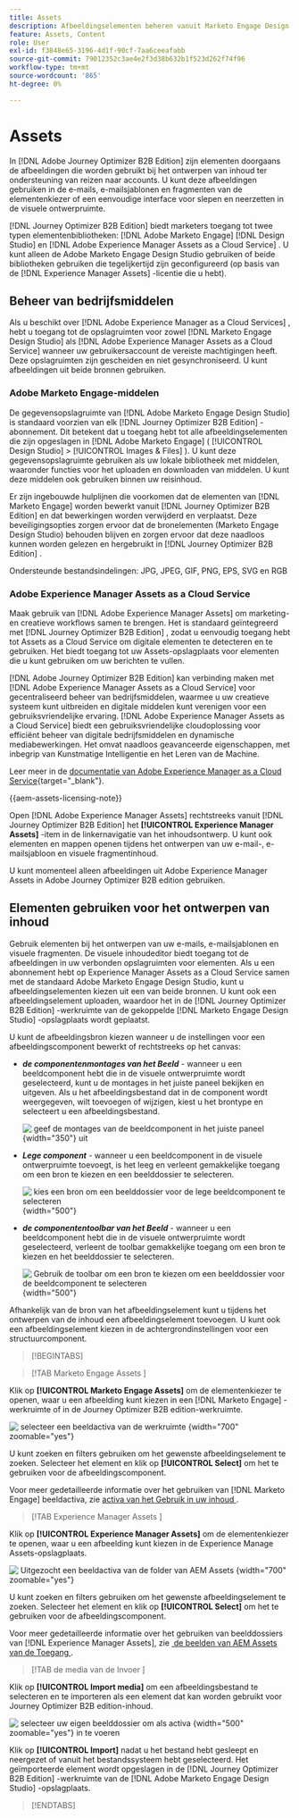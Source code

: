 ```yaml
---
title: Assets
description: Afbeeldingselementen beheren vanuit Marketo Engage Design Studio en AEM Assets voor e-mails, sjablonen en fragmenten in Journey Optimizer B2B edition.
feature: Assets, Content
role: User
exl-id: f3848e65-3196-4d1f-90cf-7aa6ceeafabb
source-git-commit: 79012352c3ae4e2f3d38b632b1f523d262f74f96
workflow-type: tm+mt
source-wordcount: '865'
ht-degree: 0%

---
```


# Assets

In [!DNL Adobe Journey Optimizer B2B Edition] zijn elementen doorgaans de afbeeldingen die worden gebruikt bij het ontwerpen van inhoud ter ondersteuning van reizen naar accounts. U kunt deze afbeeldingen gebruiken in de e-mails, e-mailsjablonen en fragmenten van de elementenkiezer of een eenvoudige interface voor slepen en neerzetten in de visuele ontwerpruimte.

[!DNL Journey Optimizer B2B Edition] biedt marketers toegang tot twee typen elementenbibliotheken: [!DNL Adobe Marketo Engage] [!DNL Design Studio] en [!DNL Adobe Experience Manager Assets as a Cloud Service] . U kunt alleen de Adobe Marketo Engage Design Studio gebruiken of beide bibliotheken gebruiken die tegelijkertijd zijn geconfigureerd (op basis van de [!DNL Experience Manager Assets] -licentie die u hebt).

## Beheer van bedrijfsmiddelen

Als u beschikt over [!DNL Adobe Experience Manager as a Cloud Services] , hebt u toegang tot de opslagruimten voor zowel [!DNL Marketo Engage Design Studio] als [!DNL Adobe Experience Manager Assets as a Cloud Service] wanneer uw gebruikersaccount de vereiste machtigingen heeft. Deze opslagruimten zijn gescheiden en niet gesynchroniseerd. U kunt afbeeldingen uit beide bronnen gebruiken.

### Adobe Marketo Engage-middelen

De gegevensopslagruimte van [!DNL Adobe Marketo Engage Design Studio] is standaard voorzien van elk [!DNL Journey Optimizer B2B Edition] -abonnement. Dit betekent dat u toegang hebt tot alle afbeeldingselementen die zijn opgeslagen in [!DNL Adobe Marketo Engage] ( [!UICONTROL Design Studio] > [!UICONTROL Images & Files] ). U kunt deze gegevensopslagruimte gebruiken als uw lokale bibliotheek met middelen, waaronder functies voor het uploaden en downloaden van middelen. U kunt deze middelen ook gebruiken binnen uw reisinhoud.

Er zijn ingebouwde hulplijnen die voorkomen dat de elementen van [!DNL Marketo Engage] worden bewerkt vanuit [!DNL Journey Optimizer B2B Edition] en dat bewerkingen worden verwijderd en verplaatst. Deze beveiligingsopties zorgen ervoor dat de bronelementen (Marketo Engage Design Studio) behouden blijven en zorgen ervoor dat deze naadloos kunnen worden gelezen en hergebruikt in [!DNL Journey Optimizer B2B Edition] .

Ondersteunde bestandsindelingen: JPG, JPEG, GIF, PNG, EPS, SVG en RGB

### Adobe Experience Manager Assets as a Cloud Service

Maak gebruik van [!DNL Adobe Experience Manager Assets] om marketing- en creatieve workflows samen te brengen. Het is standaard geïntegreerd met [!DNL Journey Optimizer B2B Edition] , zodat u eenvoudig toegang hebt tot Assets as a Cloud Service om digitale elementen te detecteren en te gebruiken. Het biedt toegang tot uw Assets-opslagplaats voor elementen die u kunt gebruiken om uw berichten te vullen.

[!DNL Adobe Journey Optimizer B2B Edition] kan verbinding maken met [!DNL Adobe Experience Manager Assets as a Cloud Service] voor gecentraliseerd beheer van bedrijfsmiddelen, waarmee u uw creatieve systeem kunt uitbreiden en digitale middelen kunt verenigen voor een gebruiksvriendelijke ervaring. [!DNL Adobe Experience Manager Assets as a Cloud Service] biedt een gebruiksvriendelijke cloudoplossing voor efficiënt beheer van digitale bedrijfsmiddelen en dynamische mediabewerkingen. Het omvat naadloos geavanceerde eigenschappen, met inbegrip van Kunstmatige Intelligentie en het Leren van de Machine.

Leer meer in de [&#x200B; documentatie van Adobe Experience Manager as a Cloud Service &#x200B;](https://experienceleague.adobe.com/nl/docs/experience-manager-cloud-service/content/assets/overview){target="_blank"}.

{{aem-assets-licensing-note}}

Open [!DNL Adobe Experience Manager Assets] rechtstreeks vanuit [!DNL Journey Optimizer B2B Edition] het **[!UICONTROL Experience Manager Assets]** -item in de linkernavigatie van het inhoudsontwerp. U kunt ook elementen en mappen openen tijdens het ontwerpen van uw e-mail-, e-mailsjabloon en visuele fragmentinhoud.

U kunt momenteel alleen afbeeldingen uit Adobe Experience Manager Assets in Adobe Journey Optimizer B2B edition gebruiken.

## Elementen gebruiken voor het ontwerpen van inhoud

Gebruik elementen bij het ontwerpen van uw e-mails, e-mailsjablonen en visuele fragmenten. De visuele inhoudeditor biedt toegang tot de afbeeldingen in uw verbonden opslagruimten voor elementen. Als u een abonnement hebt op Experience Manager Assets as a Cloud Service samen met de standaard Adobe Marketo Engage Design Studio, kunt u afbeeldingselementen kiezen uit een van beide bronnen. U kunt ook een afbeeldingselement uploaden, waardoor het in de [!DNL Journey Optimizer B2B Edition] -werkruimte van de gekoppelde [!DNL Marketo Engage Design Studio] -opslagplaats wordt geplaatst.

U kunt de afbeeldingsbron kiezen wanneer u de instellingen voor een afbeeldingscomponent bewerkt of rechtstreeks op het canvas:

* **_de componentenmontages van het Beeld_** - wanneer u een beeldcomponent hebt die in de visuele ontwerpruimte wordt geselecteerd, kunt u de montages in het juiste paneel bekijken en uitgeven. Als u het afbeeldingsbestand dat in de component wordt weergegeven, wilt toevoegen of wijzigen, kiest u het brontype en selecteert u een afbeeldingsbestand.

  ![&#x200B; geef de montages van de beeldcomponent in het juiste paneel &#x200B;](./assets/content-assets-image-settings.png){width="350"} uit

* **_Lege component_** - wanneer u een beeldcomponent in de visuele ontwerpruimte toevoegt, is het leeg en verleent gemakkelijke toegang om een bron te kiezen en een beelddossier te selecteren.

  ![&#x200B; kies een bron om een beelddossier voor de lege beeldcomponent te selecteren &#x200B;](./assets/content-assets-image-component-empty.png){width="500"}

* **_de componententoolbar van het Beeld_** - wanneer u een beeldcomponent hebt die in de visuele ontwerpruimte wordt geselecteerd, verleent de toolbar gemakkelijke toegang om een bron te kiezen en het beelddossier te selecteren.

  ![&#x200B; Gebruik de toolbar om een bron te kiezen om een beelddossier voor de beeldcomponent te selecteren &#x200B;](./assets/content-assets-image-toolbar-settings.png){width="500"}

Afhankelijk van de bron van het afbeeldingselement kunt u tijdens het ontwerpen van de inhoud een afbeeldingselement toevoegen. U kunt ook een afbeeldingselement kiezen in de achtergrondinstellingen voor een structuurcomponent.

>[!BEGINTABS]

>[!TAB  Marketo Engage Assets ]

Klik op **[!UICONTROL Marketo Engage Assets]** om de elementenkiezer te openen, waar u een afbeelding kunt kiezen in een [!DNL Marketo Engage] -werkruimte of in de Journey Optimizer B2B edition-werkruimte.

![&#x200B; selecteer een beeldactiva van de werkruimte &#x200B;](./assets/content-assets-image-me-selected.png){width="700" zoomable="yes"}

U kunt zoeken en filters gebruiken om het gewenste afbeeldingselement te zoeken. Selecteer het element en klik op **[!UICONTROL Select]** om het te gebruiken voor de afbeeldingscomponent.

Voor meer gedetailleerde informatie over het gebruiken van [!DNL Marketo Engage] beeldactiva, zie [&#x200B; activa van het Gebruik in uw inhoud &#x200B;](./marketo-engage-design-studio.md#use-assets-in-your-content).

>[!TAB  Experience Manager Assets ]

Klik op **[!UICONTROL Experience Manager Assets]** om de elementenkiezer te openen, waar u een afbeelding kunt kiezen in de Experience Manage Assets-opslagplaats.

![&#x200B; Uitgezocht een beeldactiva van de folder van AEM Assets &#x200B;](./assets/content-assets-image-aem-selected.png){width="700" zoomable="yes"}

U kunt zoeken en filters gebruiken om het gewenste afbeeldingselement te zoeken. Selecteer het element en klik op **[!UICONTROL Select]** om het te gebruiken voor de afbeeldingscomponent.

Voor meer gedetailleerde informatie over het gebruiken van beelddossiers van [!DNL Experience Manager Assets], zie [&#x200B; de beelden van AEM Assets van de Toegang &#x200B;](./aem-assets.md#access-aem-assets-images).

>[!TAB  de media van de Invoer ]

Klik op **[!UICONTROL Import media]** om een afbeeldingsbestand te selecteren en te importeren als een element dat kan worden gebruikt voor Journey Optimizer B2B edition-inhoud.

![&#x200B; selecteer uw eigen beelddossier om als activa &#x200B;](./assets/content-assets-image-import-file-selected.png){width="500" zoomable="yes"} in te voeren

Klik op **[!UICONTROL Import]** nadat u het bestand hebt gesleept en neergezet of vanuit het bestandssysteem hebt geselecteerd. Het geïmporteerde element wordt opgeslagen in de [!DNL Journey Optimizer B2B Edition] -werkruimte van de [!DNL Adobe Marketo Engage Design Studio] -opslagplaats.

>[!ENDTABS]
